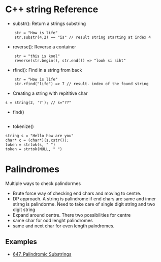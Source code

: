 # C++ string Reference

* substr(): Return a strings substring
```
    str = "How is life"
    str.substr(4,2) == "is" // result string starting at index 4
```
* reverse(): Reverse a container
```
    str = "this is kool"
    reverse(str.begin(), str.end()) => "look si siht"
```
* rfind(): Find in a string from back
```
    str = "How is life"
    str.rfind("life") => 7 // result. index of the found string
```
* Creating a string with repititive char
```
s = string(2, '?'); // s="??"
```
* find()
```
```
* tokenize()
```
string s = "Hello how are you"
char* c = (char*)(s.cstr());
token = strtok(s, " ")
token = strtok(NULL, " ")
```
# Palindromes
Multiple ways to check palindormes
* Brute force way of checking end chars and moving to centre.
* DP approach. A string is palindrome if end chars are same and inner stirng is palindorme. 
    Need to take care of single digit string and two digit string
* Expand around centre. There two possibilities for centre
 * same char for odd lenght palindromes
 * same and next char for even length palndromes. 

## Examples 
* [647. Palindromic Substrings](https://leetcode.com/problems/palindromic-substrings/)
